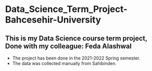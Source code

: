 # Data_Science_Term_Project-Bahcesehir-University
## This is my Data Science course term project, Done with my colleague: Feda Alashwal
- The project has been done in the 2021-2022 Spring semester.
- The data was collected manually from Sahibinden.
